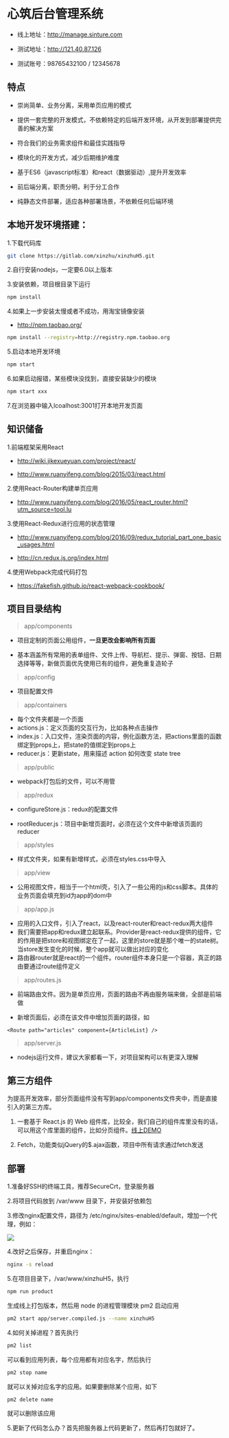 # 心筑后台管理系统

* 线上地址：http://manage.sinture.com

* 测试地址：http://121.40.87.126

* 测试账号：98765432100 / 12345678

## 特点

* 崇尚简单、业务分离，采用单页应用的模式

* 提供一套完整的开发模式，不依赖特定的后端开发环境，从开发到部署提供完善的解决方案

* 符合我们的业务需求组件和最佳实践指导

* 模块化的开发方式，减少后期维护难度

* 基于ES6（javascript标准）和react（数据驱动）,提升开发效率

* 前后端分离，职责分明，利于分工合作

* 纯静态文件部署，适应各种部署场景，不依赖任何后端环境

## 本地开发环境搭建：

1.下载代码库

```bash
git clone https://gitlab.com/xinzhu/xinzhuH5.git
```

2.自行安装nodejs，一定要6.0以上版本

3.安装依赖，项目根目录下运行

```bash
npm install
```

4.如果上一步安装太慢或者不成功，用淘宝镜像安装

* http://npm.taobao.org/

```bash
npm install --registry=http://registry.npm.taobao.org
```

5.启动本地开发环境

```bash
npm start
```

6.如果启动报错，某些模块没找到，直接安装缺少的模块

```bash
npm start xxx
```

7.在浏览器中输入lcoalhost:3001打开本地开发页面


## 知识储备

1.前端框架采用React

* http://wiki.jikexueyuan.com/project/react/

* http://www.ruanyifeng.com/blog/2015/03/react.html

2.使用React-Router构建单页应用

* http://www.ruanyifeng.com/blog/2016/05/react_router.html?utm_source=tool.lu

3.使用React-Redux进行应用的状态管理

* http://www.ruanyifeng.com/blog/2016/09/redux_tutorial_part_one_basic_usages.html

* http://cn.redux.js.org/index.html

4.使用Webpack完成代码打包

* https://fakefish.github.io/react-webpack-cookbook/

## 项目目录结构

> app/components

* 项目定制的页面公用组件，<b>一旦更改会影响所有页面</b>

* 基本涵盖所有常用的表单组件、文件上传、导航栏、提示、弹窗、按钮、日期选择等等，新做页面优先使用已有的组件，避免重复造轮子

> app/config

* 项目配置文件

> app/containers

* 每个文件夹都是一个页面
* actions.js：定义页面的交互行为，比如各种点击操作
* index.js：入口文件，渲染页面的内容，例化函数方法，把actions里面的函数绑定到props上，把state的值绑定到props上
* reducer.js：更新state，用来描述 action 如何改变 state tree

> app/public

* webpack打包后的文件，可以不用管

> app/redux

* configureStore.js：redux的配置文件

* rootReducer.js：项目中新增页面时，必须在这个文件中新增该页面的reducer

> app/styles

* 样式文件夹，如果有新增样式，必须在styles.css中导入

> app/view

* 公用视图文件，相当于一个html壳，引入了一些公用的js和css脚本。具体的业务页面会填充到id为app的dom中

> app/app.js

* 应用的入口文件，引入了react，以及react-router和react-redux两大组件
* 我们需要把app和redux建立起联系。Provider是react-redux提供的组件，它的作用是把store和视图绑定在了一起，这里的store就是那个唯一的state树。当store发生变化的时候，整个app就可以做出对应的变化
* 路由器router就是react的一个组件。router组件本身只是一个容器，真正的路由要通过route组件定义

> app/routes.js

* 前端路由文件。因为是单页应用，页面的路由不再由服务端来做，全部是前端做

* 新增页面后，必须在该文件中增加页面的路径，如

```
<Route path="articles" component={ArticleList} />
```

> app/server.js

* nodejs运行文件，建议大家都看一下，对项目架构可以有更深入理解

## 第三方组件

为提高开发效率，部分页面组件没有写到app/components文件夹中，而是直接引入的第三方库。

1. 一套基于 React.js 的 Web 组件库，比较全，我们自己的组件库里没有的话，可以用这个库里面的组件，比如分页组件。[线上DEMO](http://rsuite.github.io/#/components/buttons?_k=olo6oi)

2. Fetch，功能类似jQuery的$.ajax函数，项目中所有请求通过fetch发送


## 部署

1.准备好SSH的终端工具，推荐SecureCrt，登录服务器

2.将项目代码放到 /var/www 目录下，并安装好依赖包

3.修改nginx配置文件，路径为 /etc/nginx/sites-enabled/default，增加一个代理，例如：

![](http://b0.hucdn.com/party/2017/2/upload_d025ec26e7dcb7ac5a50acc3df7a3192_684x125.png)


4.改好之后保存，并重启nginx：

```bash
nginx -s reload
```

5.在项目目录下，/var/www/xinzhuH5，执行

```bash
npm run product
```

生成线上打包版本，然后用 node 的进程管理模块 pm2 启动应用

```bash
pm2 start app/server.compiled.js --name xinzhuH5
```

4.如何关掉进程？首先执行

```bash
pm2 list
```

可以看到应用列表，每个应用都有对应名字，然后执行

```bash
pm2 stop name
```

就可以关掉对应名字的应用。如果要删除某个应用，如下

```bash
pm2 delete name
```

就可以删除该应用

5.更新了代码怎么办？首先把服务器上代码更新了，然后再打包就好了。





